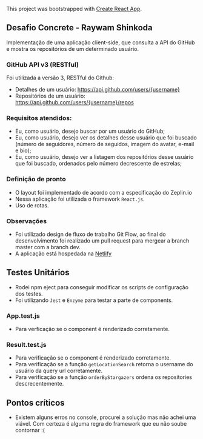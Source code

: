 This project was bootstrapped with [Create React App](https://github.com/facebook/create-react-app).

## Desafio Concrete - Raywam Shinkoda

Implementação de uma aplicação client-side, que consulta a API do GitHub e mostra os repositórios de um determinado usuário.

### GitHub API v3 (RESTful)

Foi utilizada a versão 3, RESTful do Github:

* Detalhes de um usuário: https://api.github.com/users/{username}
* Repositórios de um usuário: https://api.github.com/users/{username}/repos

### Requisitos atendidos:

* Eu, como usuário, desejo buscar por um usuário do GitHub;
* Eu, como usuário, desejo ver os detalhes desse usuário que foi buscado (número de seguidores, número de seguidos, imagem do avatar, e-mail e bio);
* Eu, como usuário, desejo ver a listagem dos repositórios desse usuário que foi buscado, ordenados pelo número decrescente de estrelas;

### Definição de pronto

* O layout foi implementado de acordo com a especificação do Zeplin.io
* Nessa aplicação foi utilizada o framework `React.js`.
* Uso de rotas.

### Observações

* Foi utilizado design de fluxo de trabalho Git Flow, ao final do desenvolvimento foi realizado um pull request para mergear a branch master com a branch dev.
* A aplicação está hospedada na [Netlify](https://distracted-haibt-cbf0c6.netlify.app/)

## Testes Unitários

* Rodei npm eject para conseguir modificar os scripts de configuração dos testes.
* Foi utilizando `Jest` e `Enzyme` para testar a parte de components.

### App.test.js

* Para verficação se o component é renderizado corretamente.

### Result.test.js

* Para verificação se o component é renderizado corretamente.
* Para verificação se a função `getLocationSearch` retorna o username do usuário da query url corretamente.
* Para verificação se a função `orderByStargazers` ordena os repositories descrecentemente.

## Pontos críticos

* Existem alguns erros no console, procurei a solução mas não achei uma viável. Com certeza é alguma regra do framework que eu não soube contornar :(